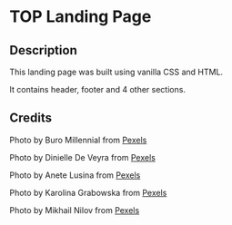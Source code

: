 <h1>TOP Landing Page</h1>

<h2>Description</h2>
This landing page was built using vanilla CSS and HTML. 

It contains header, footer and 4 other sections. 



<h2>Credits</h2>

Photo by Buro Millennial from [Pexels](https://www.pexels.com/photo/selective-focus-photo-of-man-using-laptop-1438081/)


Photo by Dinielle De Veyra from [Pexels](https://www.pexels.com/photo/elegant-young-bearded-businessman-in-suit-and-tie-in-downtown-4195342/)

Photo by Anete Lusina from [Pexels](https://www.pexels.com/photo/unrecognizable-woman-demonstrating-light-bulb-in-hands-4792509/)

Photo by Karolina Grabowska from [Pexels](https://www.pexels.com/photo/roll-of-american-dollar-banknotes-tightened-with-band-4386476/)

Photo by Mikhail Nilov from [Pexels](https://www.pexels.com/photo/fashion-man-person-people-9304681/)